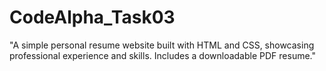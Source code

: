 # CodeAlpha_Task03
"A simple personal resume website built with HTML and CSS, showcasing professional experience and skills. Includes a downloadable PDF resume."
